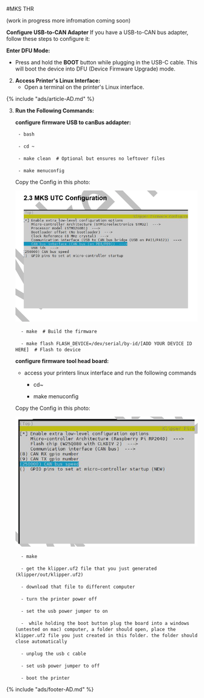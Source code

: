 #MKS THR

(work in progress more infromation coming soon)

**Configure USB-to-CAN Adapter**
If you have a USB-to-CAN bus adapter, follow these steps to configure it:

**Enter DFU Mode:**
   - Press and hold the **BOOT** button while plugging in the USB-C cable. This will boot the device into DFU (Device Firmware Upgrade) mode.

2. **Access Printer's Linux Interface:**
   - Open a terminal on the printer's Linux interface.

{% include "ads/article-AD.md" %}

3. **Run the Following Commands:**
   
   **configure firmware USB to canBus addapter:**
       
        - bash
  
        - cd ~

        - make clean  # Optional but ensures no leftover files

        - make menuconfig

   Copy the Config in this photo:

   ![config photo](./MKS-UTC-conf.png)

         - make  # Build the firmware

         - make flash FLASH_DEVICE=/dev/serial/by-id/[ADD YOUR DEVICE ID HERE]  # Flash to device

   **configure firmware tool head board:**

      - access your printers linux interface and run the following commands

         - cd~

         - make menuconfig

   Copy the Config in this photo:

   ![config photo 2](./MKS-THR-36-42-conf.png)

         - make

         - get the klipper.uf2 file that you just generated (klipper/out/klipper.uf2)

         - download that file to different computer

         - turn the printer power off

         - set the usb power jumper to on

         -  while holding the boot button plug the board into a windows (untested on mac) computer, a folder should open, place the klipper.uf2 file you just created in this folder. the folder should close automatically

         - unplug the usb c cable

         - set usb power jumper to off

         - boot the printer


{% include "ads/footer-AD.md" %}

